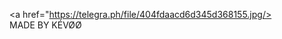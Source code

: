   <a href="https://telegra.ph/file/404fdaacd6d345d368155.jpg/></a>                     
MADE BY KÉVØØ
